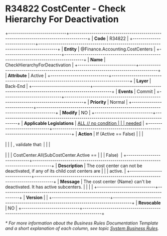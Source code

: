 ﻿---
erp.type: business-rule
erp.entity: Finance.Accounting.ProfitCenters
---

# R34822 CostCenter - Check Hierarchy For Deactivation
+-----------------------------+---------------------------------------------------------------------------------------+
| **Code**                    | R34822                                                                                |
+-----------------------------+---------------------------------------------------------------------------------------+
| **Entity**                  | @Finance.Accounting.CostCenters                                                       |
+-----------------------------+---------------------------------------------------------------------------------------+
| **Name**                    | CheckHierarchyForDeactivation                                                         |
+-----------------------------+---------------------------------------------------------------------------------------+
| **Attribute**               | Active                                                                                |
+-----------------------------+---------------------------------------------------------------------------------------+
| **Layer**                   | Back-End                                                                              |
+-----------------------------+---------------------------------------------------------------------------------------+
| **Events**                  | Commit                                                                                |
+-----------------------------+---------------------------------------------------------------------------------------+
| **Priority**                | Normal                                                                                |
+-----------------------------+---------------------------------------------------------------------------------------+
| **Modify**                  | NO                                                                                    |
+-----------------------------+---------------------------------------------------------------------------------------+
| **Applicable Legislations** | [ALL // no condition                                                                  |
|                             | needed](xref:applicable-legislations)                                                 |
+-----------------------------+---------------------------------------------------------------------------------------+
| **Action**                  | If (Active == False)                                                                  |
|                             | <br/><br/>                                                                            |
|                             | , validate that:                                                                      |
|                             | <br/><br/>                                                                            |
|                             | CostCenter.All(SubCostCenter.Active ==                                            |
|                             | False)                                                                                |
+-----------------------------+---------------------------------------------------------------------------------------+
| **Description**             | The cost center can not be deactivated, if any of its child cost centers are      |
|                             | active.                                                                               |
+-----------------------------+---------------------------------------------------------------------------------------+
| **Message**                 | The cost center {Name} can't be deactivated. It has active subcenters.              |
|                             |                                                                                       |
+-----------------------------+---------------------------------------------------------------------------------------+
| **Version**                 |                                                                                       |
+-----------------------------+---------------------------------------------------------------------------------------+
| **Revocable**               | NO                                                                                    |
+-----------------------------+---------------------------------------------------------------------------------------+

*\* For more information about the Business Rules Documentation Template and a short explanation of each column, see
topic [System Business Rules](../templates/template-description-system-business-rules.md).*
